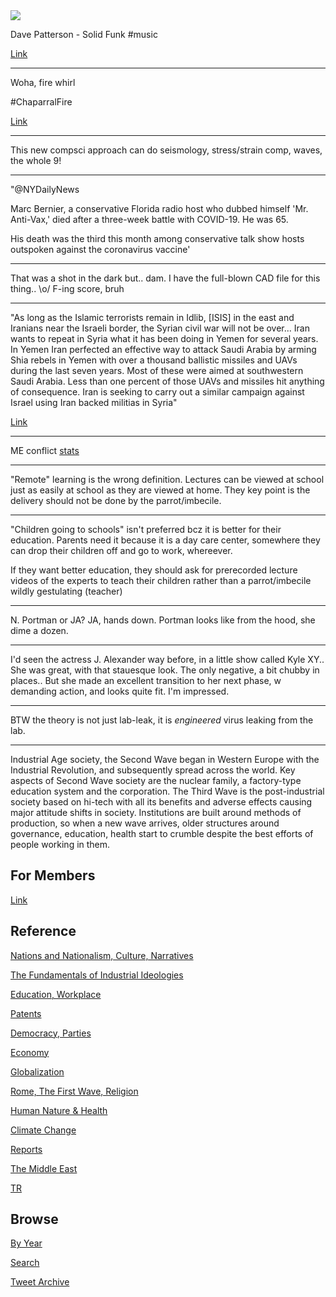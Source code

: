 <img src="https://drive.google.com/uc?export=view&id=1B2wf9R7AMH1d7Vw6e2mucLbIQ5NSjir7"/>

Dave Patterson - Solid Funk \#music

[Link](https://youtu.be/E4bCp-oZMLA)

---

Woha, fire whirl 

\#ChaparralFire

[Link](https://twitter.com/CALFIRERRU/status/1432012185543139332)

---

This new compsci approach can do seismology, stress/strain comp,
waves, the whole 9!

---

"@NYDailyNews

Marc Bernier, a conservative Florida radio host who dubbed himself
'Mr. Anti-Vax,' died after a three-week battle with COVID-19. He was
65.

His death was the third this month among conservative talk show hosts
outspoken against the coronavirus vaccine'

---

That was a shot in the dark but.. dam. I have the full-blown CAD
file for this thing.. \o/ F-ing score, bruh

---

"As long as the Islamic terrorists remain in Idlib, [ISIS] in the east
and Iranians near the Israeli border, the Syrian civil war will not be
over... Iran wants to repeat in Syria what it has been doing in Yemen
for several years. In Yemen Iran perfected an effective way to attack
Saudi Arabia by arming Shia rebels in Yemen with over a thousand
ballistic missiles and UAVs during the last seven years. Most of these
were aimed at southwestern Saudi Arabia. Less than one percent of
those UAVs and missiles hit anything of consequence. Iran is seeking
to carry out a similar campaign against Israel using Iran backed
militias in Syria"

[Link](https://www.strategypage.com/qnd/syria/articles/20210825.aspx)

---

ME conflict [stats](../../2019/05/confstats.md#gdeltme)

---

"Remote" learning is the wrong definition. Lectures can be viewed at
school just as easily at school as they are viewed at home. They key
point is the delivery should not be done by the parrot/imbecile.

---

"Children going to schools" isn't preferred bcz it is better for their
education. Parents need it because it is a day care center, somewhere
they can drop their children off and go to work, whereever.

If they want better education, they should ask for prerecorded lecture
videos of the experts to teach their children rather than a
parrot/imbecile wildly gestulating (teacher)

---

N. Portman or JA? JA, hands down. Portman looks like from the
hood, she dime a dozen. 

---

I'd seen the actress J. Alexander way before, in a little show called
Kyle XY..  She was great, with that stauesque look. The only negative, a
bit chubby in places.. But she made an excellent transition to her
next phase, w demanding action, and looks quite fit. I'm impressed.

---

BTW the theory is not just lab-leak, it is *engineered* virus leaking from the lab.

---

Industrial Age society, the Second Wave began in Western Europe with
the Industrial Revolution, and subsequently spread across the
world. Key aspects of Second Wave society are the nuclear family, a
factory-type education system and the corporation. The Third Wave is
the post-industrial society based on hi-tech with all its benefits and
adverse effects causing major attitude shifts in society. Institutions
are built around methods of production, so when a new wave arrives,
older structures around governance, education, health start to crumble
despite the best efforts of people working in them.

## For Members

[Link](https://thirdwave-members.herokuapp.com)

## Reference

[Nations and Nationalism, Culture, Narratives](/2013/02/nations-and-nationalism.md)

[The Fundamentals of Industrial Ideologies](/2011/04/fundamentals-of-industrial-ideologies.md)

[Education, Workplace](2017/09/education-workplace.md)

[Patents](/2018/09/patents.md)

[Democracy, Parties](/2016/11/democracy.md)

[Economy](/2018/05/economy.md)

[Globalization](/2018/09/globalization.md)

[Rome, The First Wave, Religion](/2017/12/rome.md)

[Human Nature & Health](/2020/07/human-nature.md)

[Climate Change](/2018/12/climate.md)

[Reports](/2019/05/reports.md)

[The Middle East](/2019/07/middleeast.md)

[TR](../tr)

## Browse

[By Year](years.md)

[Search](search.html)

[Tweet Archive](/tweets/README.md)


